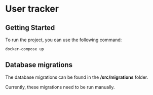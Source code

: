 # User tracker

## Getting Started

To run the project, you can use the following command:

```sh
docker-compose up
```

## Database migrations

The database migrations can be found in the **/src/migrations** folder.

Currently, these migrations need to be run manually.
